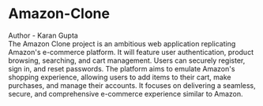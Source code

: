 # Amazon-Clone
Author - Karan Gupta
<br>
The Amazon Clone project is an ambitious web application replicating Amazon's e-commerce platform. 
It will feature user authentication, product browsing, searching, and cart management. Users can securely register, sign in, and reset passwords.
The platform aims to emulate Amazon's shopping experience, allowing users to add items to their cart, make purchases, 
and manage their accounts. It focuses on delivering a seamless, secure, and comprehensive e-commerce experience similar to Amazon.
